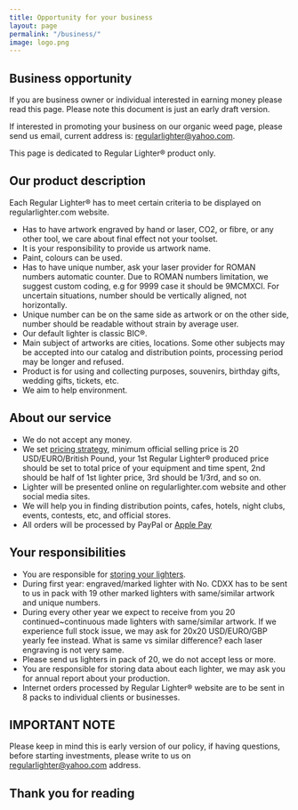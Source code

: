 ```yaml
---
title: Opportunity for your business
layout: page
permalink: "/business/"
image: logo.png
---
```


## Business opportunity
If you are business owner or individual interested in earning money please read this page.
Please note this document is just an early draft version.

If interested in promoting your business on our organic weed page, please send us email, current address is: [regularlighter@yahoo.com](mailto:regularlighter@yahoo.com).

This page is dedicated to Regular Lighter&reg; product only.

## Our product description
Each Regular Lighter&reg; has to meet certain criteria to be displayed on regularlighter.com website.
- Has to have artwork engraved by hand or laser, CO2, or fibre, or any other tool, we care about final effect not your toolset.
- It is your responsibility to provide us artwork name.
- Paint, colours can be used.
- Has to have unique number, ask your laser provider for ROMAN numbers automatic counter. Due to ROMAN numbers limitation, we suggest custom coding, e.g for 9999 case it should be 9MCMXCI. For uncertain situations, number should be vertically aligned, not horizontally.
- Unique number can be on the same side as artwork or on the other side, number should be readable without strain by average user.
- Our default lighter is classic BIC&reg;.
- Main subject of artworks are cities, locations. Some other subjects may be accepted into our catalog and distribution points, processing period may be longer and refused.
- Product is for using and collecting purposes, souvenirs, birthday gifts, wedding gifts, tickets, etc.
- We aim to help environment.


## About our service
- We do not accept any money.
- We set [pricing strategy](pricing#content), minimum official selling price is 20 USD/EURO/British Pound, your 1st Regular Lighter&reg; produced price should be set to total price of your equipment and time spent, 2nd should be half of 1st lighter price, 3rd should be 1/3rd, and so on.
- Lighter will be presented online on regularlighter.com website and other social media sites.
- We will help you in finding distribution points, cafes, hotels, night clubs, events, contests, etc, and official stores.
- All orders will be processed by PayPal or [Apple Pay](https://www.apple.com/apple-pay/)


## Your responsibilities
- You are responsible for [storing your lighters](order#content).
- During first year: engraved/marked lighter with No. CDXX has to be sent to us in pack with 19 other marked lighters with same/similar artwork and unique numbers. 
- During every other year we expect to receive from you 20 continued~continuous made lighters with same/similar artwork. If we experience full stock issue, we may ask for 20x20 USD/EURO/GBP yearly fee instead. What is same vs similar difference? each laser engraving is not very same.
- Please send us lighters in pack of 20, we do not accept less or more.
- You are responsible for storing data about each lighter, we may ask you for annual report about your production.
- Internet orders processed by Regular Lighter® website are to be sent in 8 packs to individual clients or businesses.

## IMPORTANT NOTE
Please keep in mind this is early version of our policy, if having questions, before starting investments, please write to us on [regularlighter@yahoo.com](mailto:regularlighter@yahoo.com) address.

## Thank you for reading